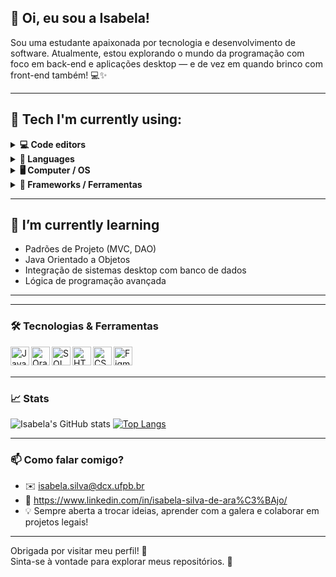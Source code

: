 ## 👋 Oi, eu sou a Isabela!

Sou uma estudante apaixonada por tecnologia e desenvolvimento de software. Atualmente, estou explorando o mundo da programação com foco em back-end e aplicações desktop — e de vez em quando brinco com front-end também! 💻✨

---

## 🌿 Tech I'm currently using:

<details>
  <summary><strong>💻 Code editors</strong></summary>
  <ul>
    <li>VS Code</li>
    <li>Oracle APEX IDE</li>
  </ul>
</details>

<details>
  <summary><strong>🧪 Languages</strong></summary>
  <ul>
    <li>Java</li>
    <li>SQL / PL-SQL</li>
  </ul>
</details>

<details>
  <summary><strong>🖥️ Computer / OS</strong></summary>
  <ul>
    <li>Windows 10</li>
  </ul>
</details>

<details>
  <summary><strong>🧰 Frameworks / Ferramentas</strong></summary>
  <ul>
    <li>Java Swing</li>
    <li>Oracle APEX</li>
    <li>Figma (UI/UX)</li>
  </ul>
</details>

---

## 🌱 I’m currently learning

- Padrões de Projeto (MVC, DAO)
- Java Orientado a Objetos
- Integração de sistemas desktop com banco de dados
- Lógica de programação avançada

---
---

### 🛠️ Tecnologias & Ferramentas

<img align="left" alt="Java" width="30px" src="https://cdn.jsdelivr.net/gh/devicons/devicon/icons/java/java-original.svg" />
<img align="left" alt="Oracle" width="30px" src="https://cdn.jsdelivr.net/gh/devicons/devicon/icons/oracle/oracle-original.svg" />
<img align="left" alt="SQL" width="30px" src="https://cdn.jsdelivr.net/gh/devicons/devicon/icons/mysql/mysql-original.svg" />
<img align="left" alt="HTML5" width="30px" src="https://cdn.jsdelivr.net/gh/devicons/devicon/icons/html5/html5-original.svg" />
<img align="left" alt="CSS3" width="30px" src="https://cdn.jsdelivr.net/gh/devicons/devicon/icons/css3/css3-original.svg" />
<img align="left" alt="Figma" width="30px" src="https://cdn.jsdelivr.net/gh/devicons/devicon/icons/figma/figma-original.svg" />
<br><br>

---

### 📈 Stats

![Isabela's GitHub stats](https://github-readme-stats.vercel.app/api?username=isabelatzz&show_icons=true&theme=tokyonight)
[![Top Langs](https://github-readme-stats.vercel.app/api/top-langs/?username=isabelatzz&layout=compact&theme=tokyonight)](https://github.com/isabelatzz)

---

### 📫 Como falar comigo?

- ✉️ isabela.silva@dcx.ufpb.br
- 💼 https://www.linkedin.com/in/isabela-silva-de-ara%C3%BAjo/
- 💡 Sempre aberta a trocar ideias, aprender com a galera e colaborar em projetos legais!

---

Obrigada por visitar meu perfil! 🌸  
Sinta-se à vontade para explorar meus repositórios. 🚀
